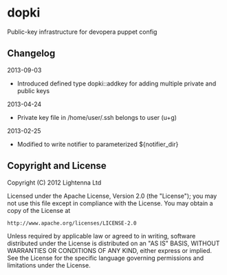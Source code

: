 dopki
=====

Public-key infrastructure for devopera puppet config

Changelog
---------

2013-09-03

  * Introduced defined type dopki::addkey for adding multiple private and public keys

2013-04-24

  * Private key file in /home/user/.ssh belongs to user (u+g)

2013-02-25

  * Modified to write notifier to parameterized ${notifier_dir}

Copyright and License
---------------------

Copyright (C) 2012 Lightenna Ltd

Licensed under the Apache License, Version 2.0 (the "License"); you may not use this file except in compliance with the License. You may obtain a copy of the License at

    http://www.apache.org/licenses/LICENSE-2.0

Unless required by applicable law or agreed to in writing, software distributed under the License is distributed on an "AS IS" BASIS, WITHOUT WARRANTIES OR CONDITIONS OF ANY KIND, either express or implied. See the License for the specific language governing permissions and limitations under the License.
